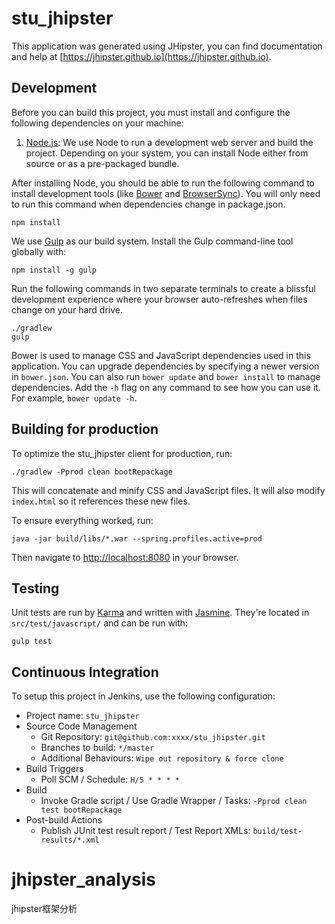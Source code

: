 # stu_jhipster

This application was generated using JHipster, you can find documentation and help at [https://jhipster.github.io](https://jhipster.github.io).

## Development

Before you can build this project, you must install and configure the following dependencies on your machine:

1. [Node.js][]: We use Node to run a development web server and build the project.
   Depending on your system, you can install Node either from source or as a pre-packaged bundle.

After installing Node, you should be able to run the following command to install development tools (like
[Bower][] and [BrowserSync][]). You will only need to run this command when dependencies change in package.json.

    npm install

We use [Gulp][] as our build system. Install the Gulp command-line tool globally with:

    npm install -g gulp

Run the following commands in two separate terminals to create a blissful development experience where your browser
auto-refreshes when files change on your hard drive.

    ./gradlew
    gulp

Bower is used to manage CSS and JavaScript dependencies used in this application. You can upgrade dependencies by
specifying a newer version in `bower.json`. You can also run `bower update` and `bower install` to manage dependencies.
Add the `-h` flag on any command to see how you can use it. For example, `bower update -h`.


## Building for production

To optimize the stu_jhipster client for production, run:

    ./gradlew -Pprod clean bootRepackage

This will concatenate and minify CSS and JavaScript files. It will also modify `index.html` so it references
these new files.

To ensure everything worked, run:

    java -jar build/libs/*.war --spring.profiles.active=prod

Then navigate to [http://localhost:8080](http://localhost:8080) in your browser.

## Testing

Unit tests are run by [Karma][] and written with [Jasmine][]. They're located in `src/test/javascript/` and can be run with:

    gulp test



## Continuous Integration

To setup this project in Jenkins, use the following configuration:

* Project name: `stu_jhipster`
* Source Code Management
    * Git Repository: `git@github.com:xxxx/stu_jhipster.git`
    * Branches to build: `*/master`
    * Additional Behaviours: `Wipe out repository & force clone`
* Build Triggers
    * Poll SCM / Schedule: `H/5 * * * *`
* Build
    * Invoke Gradle script / Use Gradle Wrapper / Tasks: `-Pprod clean test bootRepackage`
* Post-build Actions
    * Publish JUnit test result report / Test Report XMLs: `build/test-results/*.xml`

[JHipster]: https://jhipster.github.io/
[Node.js]: https://nodejs.org/
[Bower]: http://bower.io/
[Gulp]: http://gulpjs.com/
[BrowserSync]: http://www.browsersync.io/
[Karma]: http://karma-runner.github.io/
[Jasmine]: http://jasmine.github.io/2.0/introduction.html
[Protractor]: https://angular.github.io/protractor/
# jhipster_analysis
jhipster框架分析
